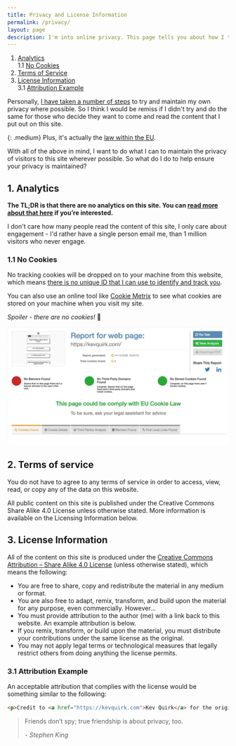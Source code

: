 ```yaml
---
title: Privacy and License Information
permalink: /privacy/
layout: page
description: I'm into online privacy. This page tells you about how I try to maintain your privacy while visiting this site.
---
```

1. [Analytics](#1)  
  1.1 [No Cookies](#1.1)
2. [Terms of Service](#2)
3. [License Information](#3)  
  3.1 [Attribution Example](#3.1)

Personally, [I have taken a number of steps](/category/de-googling/) to try and maintain my own privacy where possible. So I think I would be remiss if I didn't try and do the same for those who decide they want to come and read the content that I put out on this site.

{: .medium}
Plus, it's actually the [law within the EU](https://ico.org.uk/for-organisations/guide-to-data-protection/guide-to-the-general-data-protection-regulation-gdpr/).

With all of the above in mind, I want to do what I can to maintain the privacy of visitors to this site wherever possible. So what do I do to help ensure your privacy is maintained?

## 1. Analytics <a name="1"></a>

**The TL;DR is that there are no analytics on this site. You can [read more about that here](/chasing-visitors-the-web-analytics-rabbit-hole/) if you’re interested.**

I don't care how many people read the content of this site, I only care about engagement - I'd rather have a single person email me, than 1 million visitors who never engage.

### 1.1 No Cookies <a name="1.1"></a>

No tracking cookies will be dropped on to your machine from this website, which means [there is no unique ID that I can use to identify and track you](/how-online-tracking-works).

You can also use an online tool like [Cookie Metrix](https://www.cookiemetrix.com) to see what cookies are stored on your machine when you visit my site.

_Spoiler - there are no cookies!_ 🙂

![Cookies on this website](/assets/images/privacy/kq-cookie-check.webp)

## 2. Terms of service <a name="2"></a>

You do not have to agree to any terms of service in order to access, view, read, or copy any of the data on this website.

All public content on this site is published under the Creative Commons Share Alike 4.0 License unless otherwise stated. More information is available on the Licensing Information below.

## 3. License Information <a name="3"></a>

All of the content on this site is produced under the [Creative Commons Attribution &#8211; Share Alike 4.0 License](https://creativecommons.org/licenses/by-sa/4.0) (unless otherwise stated), which means the following:

  * You are free to share, copy and redistribute the material in any medium or format.
  * You are also free to adapt, remix, transform, and build upon the material for any purpose, even commercially. However…
  * You must provide attribution to the author (me) with a link back to this website. An example attribution is below.
  * If you remix, transform, or build upon the material, you must distribute your contributions under the same license as the original.
  * You may not apply legal terms or technological measures that legally restrict others from doing anything the license permits.

### 3.1 Attribution Example <a name="3.1"></a>

An acceptable attribution that complies with the license would be something similar to the following:

```html
<p>Credit to <a href="https://kevquirk.com">Kev Quirk</a> for the original work.</p>
```

> Friends don’t spy; true friendship is about privacy, too.
>
> <cite>- Stephen King</cite>
